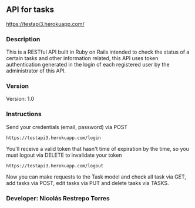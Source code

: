 ## API for tasks

https://testapi3.herokuapp.com/

### Description

This is a RESTful API built in Ruby on Rails intended to check the status
of a certain tasks and other information related, this API uses token authentication
generated in the login of each registered user by the administrator of this API.

### Version
Version: 1.0

### Instructions

Send your credentials (email, password) via POST

```
https://testapi3.herokuapp.com/login
```

You'll receive a valid token that hasn't time of expiration by the
time, so you must logout via DELETE to invalidate your token


```
https://testapi3.herokuapp.com/logout
```

Now you can make requests to the Task model and check all task via GET,
add tasks via POST, edit tasks via PUT and delete tasks via TASKS.
### Developer: Nicolás Restrepo Torres

